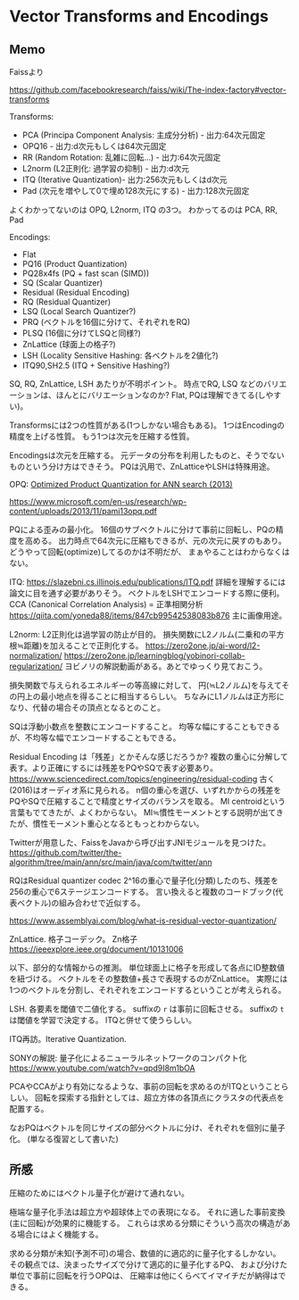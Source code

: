 # Vector Transforms and Encodings

## Memo

Faissより

<https://github.com/facebookresearch/faiss/wiki/The-index-factory#vector-transforms>

Transforms:

*   PCA (Principa Component Analysis: 主成分分析) - 出力:64次元固定
*   OPQ16 - 出力:d次元もしくは64次元固定
*   RR (Random Rotation: 乱雑に回転…) - 出力:64次元固定
*   L2norm (L2正則化: 過学習の抑制) - 出力:d次元
*   ITQ (Iterative Quantization)- 出力:256次元もしくはd次元
*   Pad (次元を増やして0で埋め128次元にする) - 出力:128次元固定

よくわかってないのは OPQ, L2norm, ITQ の3つ。
わかってるのは PCA, RR, Pad

Encodings:

*   Flat
*   PQ16 (Product Quantization)
*   PQ28x4fs (PQ + fast scan (SIMD))
*   SQ (Scalar Quantizer)
*   Residual (Residual Encoding)
*   RQ (Residual Quantizer)
*   LSQ (Local Search Quantizer?)
*   PRQ (ベクトルを16個に分けて、それぞれをRQ)
*   PLSQ (16個に分けてLSQと同様?)
*   ZnLattice (球面上の格子?)
*   LSH (Locality Sensitive Hashing: 各ベクトルを2値化?)
*   ITQ90,SH2.5 (ITQ + Sensitive Hashing?)

SQ, RQ, ZnLattice, LSH あたりが不明ポイント。
時点でRQ, LSQ などのバリエーションは、ほんとにバリエーションなのか?
Flat, PQは理解できてる(しやすい)。

Transformsには2つの性質がある(1つしかない場合もある)。
1つはEncodingの精度を上げる性質。
もう1つは次元を圧縮する性質。

Encodingsは次元を圧縮する。
元データの分布を利用したものと、そうでないものという分け方はできそう。
PQは汎用で、ZnLatticeやLSHは特殊用途。

OPQ: [Optimized Product Quantization for ANN search (2013)](https://ieeexplore.ieee.org/document/6619223)

<https://www.microsoft.com/en-us/research/wp-content/uploads/2013/11/pami13opq.pdf>

PQによる歪みの最小化。
16個のサブベクトルに分けて事前に回転し、PQの精度を高める。
出力時点で64次元に圧縮もできるが、元の次元に戻すのもあり。
どうやって回転(optimize)してるのかは不明だが、
まぁやることはわからなくはない。

ITQ: <https://slazebni.cs.illinois.edu/publications/ITQ.pdf>
詳細を理解するには論文に目を通す必要がありそう。
ベクトルをLSHでエンコードする際に便利。
CCA (Canonical Correlation Analysis) = 正準相関分析
<https://qiita.com/yoneda88/items/847cb99542538083b876>
主に画像用途。

L2norm: L2正則化は過学習の防止が目的。
損失関数にL2ノルム(二乗和の平方根≒距離)を加えることで正則化する。
<https://zero2one.jp/ai-word/l2-normalization/>
<https://zero2one.jp/learningblog/yobinori-collab-regularization/>
ヨビノリの解説動画がある。あとでゆっくり見ておこう。

損失関数で与えられるエネルギーの等高線に対して、
円(≒L2ノルム)を与えてその円上の最小地点を得ることに相当するらしい。
ちなみにL1ノルムは正方形になり、代替の場合その頂点となるとのこと。

SQは浮動小数点を整数にエンコードすること。
均等な幅にすることもできるが、不均等な幅でエンコードすることもできる。

Residual Encoding は「残差」とかそんな感じだろうか?
複数の重心に分解して表す。より正確にするには残差をPQやSQで表す必要あり。
<https://www.sciencedirect.com/topics/engineering/residual-coding>
古く(2016)はオーディオ系に見られる。
n個の重心を選び、いずれかからの残差をPQやSQで圧縮することで精度とサイズのバランスを取る。
MI centroidという言葉もでてきたが、よくわからない。
MI≒慣性モーメントとする説明が出てきたが、慣性モーメント重心となるともっとわからない。

Twitterが用意した、FaissをJavaから呼び出すJNIモジュールを見つけた。
<https://github.com/twitter/the-algorithm/tree/main/ann/src/main/java/com/twitter/ann>

RQはResidual quantizer codec
2^16の重心で量子化(分類)したのち、残差を256の重心で6ステージエンコードする。
言い換えると複数のコードブック(代表ベクトル)の組み合わせで近似する。

<https://www.assemblyai.com/blog/what-is-residual-vector-quantization/>

ZnLattice. 格子コーデック。
Zn格子 <https://ieeexplore.ieee.org/document/10131006>

以下、部分的な情報からの推測。
単位球面上に格子を形成して各点にID整数値を紐づける。
ベクトルをその整数値+長さで表現するのがZnLattice。
実際には1つのベクトルを分割し、それぞれをエンコードするということが考えられる。

LSH.
各要素を閾値で二値化する。
suffixの `r` は事前に回転させる。
suffixの `t` は閾値を学習で決定する。
ITQと併せて使うらしい。

ITQ再訪。Iterative Quantization.

SONYの解説: 量子化によるニューラルネットワークのコンパクト化
<https://www.youtube.com/watch?v=qpd9I8m1bOA>

PCAやCCAがより有効になるような、事前の回転を求めるのがITQということらしい。
回転を探索する指針としては、超立方体の各頂点にクラスタの代表点を配置する。

なおPQはベクトルを同じサイズの部分ベクトルに分け、それぞれを個別に量子化。
(単なる復習として書いた)

## 所感

圧縮のためにはベクトル量子化が避けて通れない。

極端な量子化手法は超立方や超球体上での表現になる。
それに適した事前変換(主に回転)が効果的に機能する。
これらは求める分類にそういう高次の構造がある場合にはよく機能する。

求める分類が未知(予測不可)の場合、数値的に適応的に量子化するしかない。
その観点では、決まったサイズで分けて適応的に量子化するPQ、
および分けた単位で事前に回転を行うOPQは、
圧縮率は他にくらべてイマイチだが納得はできる。
